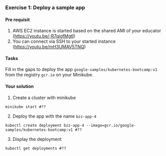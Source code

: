 ### Exercise 1: Deploy a sample app
####  Pre requisit
1. AWS EC2 instance is started based on the shared AMI of your educator (https://youtu.be/-R7qjgfMgtI)  
2. You can connect via SSH to your started instance (https://youtu.be/mH3UMAV5TNQ) 
#### Tasks
Fill in the gaps to deploy the app ```google-samples/kubernetes-bootcamp:v1``` from
the registry ```gcr.io``` on your Minikube.
#### Your solution
1. Create a cluster with minikube
```
minikube start #??
```
2. Deploy the app with the name ```bzz-app-4```
```
kubectl create deployment bzz-app-4 --image=gcr.io/google-samples/kubernetes-bootcamp:v1 #?? 
```
3. Display the deployment
```
kubectl get deployments #??
```
